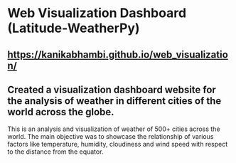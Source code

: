 
# Web Visualization Dashboard (Latitude-WeatherPy)

## https://kanikabhambi.github.io/web_visualization/

## Created a visualization dashboard website for the analysis of weather in different cities of the world across the globe.

This is an analysis and visualization of weather of 500+ cities across the world. The main objective was to showcase the relationship of various factors like temperature, humidity, cloudiness and wind speed with respect to the distance from the equator. 
